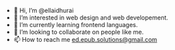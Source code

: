 - 👋 Hi, I’m @ellaidhurai
- 👀 I’m interested in web design and web developement.
- 🌱 I’m currently learning frontend languages. 
- 💞️ I’m looking to collaborate on people like me.
- 📫 How to reach me ed.epub.solutions@gmail.com

<!---
i like to do professional creative works. 
--->
